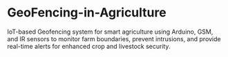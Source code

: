 # GeoFencing-in-Agriculture
IoT-based Geofencing system for smart agriculture using Arduino, GSM, and IR sensors to monitor farm boundaries, prevent intrusions, and provide real-time alerts for enhanced crop and livestock security.
